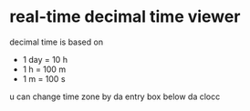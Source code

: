 # real-time decimal time viewer
decimal time is based on 

* 1 day = 10 h
* 1 h = 100 m
* 1 m = 100 s

u can change time zone by da entry box below da clocc

